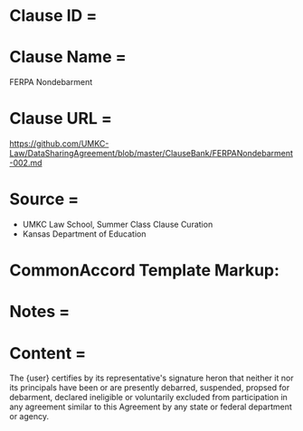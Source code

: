 # Clause ID = 


# Clause Name = 
FERPA Nondebarment
# Clause URL = 
https://github.com/UMKC-Law/DataSharingAgreement/blob/master/ClauseBank/FERPANondebarment-002.md
# Source = 
* UMKC Law School, Summer Class Clause Curation
* Kansas Department of Education 

# CommonAccord Template Markup:   

# Notes = 

# Content = 
The {user} certifies by its representative's signature heron that neither it nor its principals have been or are presently debarred, suspended, propsed for debarment, declared ineligible or voluntarily excluded from participation in any agreement similar to this Agreement by any state or federal department or agency.
